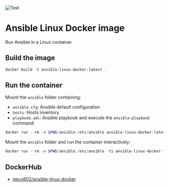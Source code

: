 ![Test](https://github.com/Peco602/ansible-linux-docker/actions/workflows/test.yml/badge.svg)

# Ansible Linux Docker image

Run Ansible in a Linux container.

## Build the image

```ps1
docker build -t ansible-linux-docker:latest .
```

## Run the container

Mount the `ansible` folder containing:
- `ansible.cfg`: Ansible default configuration
- `hosts`: Hosts inventory
- `playbook.yml`: Ansible playbook 
and execute the `ansible-playbook` command:
```ps1
docker run --rm -v $PWD/ansible:/etc/ansible ansible-linux-docker:latest ansible-playbook /etc/ansible/playbook.yml -i /etc/ansible/hosts
```

Mount the `ansible` folder and run the container interactively:
```ps1
docker run --rm -v $PWD/ansible:/etc/ansible -ti ansible-linux-docker:latest bash
```

## DockerHub

- [peco602/ansible-linux-docker](https://hub.docker.com/repository/docker/peco602/ansible-linux-docker)
